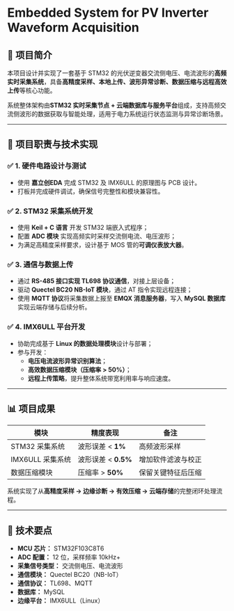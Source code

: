 # Embedded System for PV Inverter Waveform Acquisition

## 📌 项目简介

本项目设计并实现了一套基于 STM32 的光伏逆变器交流侧电压、电流波形的**高频实时采集系统**，具备**高精度采样、本地上传、波形异常诊断、数据压缩与远程高效上传**等核心功能。

系统整体架构由**STM32 实时采集节点 + 云端数据库与服务平台**组成，支持高频交流侧波形的数据获取与智能处理，适用于电力系统运行状态监测与异常诊断场景。

---

## 🎯 项目职责与技术实现

### ✅ 1. 硬件电路设计与测试
- 使用 **嘉立创EDA** 完成 STM32 及 IMX6ULL 的原理图与 PCB 设计。
- 打板并完成硬件调试，确保信号完整性和模块兼容性。

### ✅ 2. STM32 采集系统开发
- 使用 **Keil + C 语言** 开发 STM32 端嵌入式程序；
- 配置 **ADC 模块** 实现高频实时采样交流侧电流、电压波形；
- 为满足高精度采样要求，设计基于 MOS 管的**可调仪表放大器**。

### ✅ 3. 通信与数据上传
- 通过 **RS-485 接口实现 TL698 协议通信**，对接上层设备；
- 驱动 **Quectel BC20 NB-IoT 模块**，通过 AT 指令实现远程连接；
- 使用 **MQTT 协议**将采集数据上报至 **EMQX 消息服务器**，写入 **MySQL 数据库**实现云端存储与后续分析。

### ✅ 4. IMX6ULL 平台开发
- 协助完成基于 **Linux 的数据处理模块**设计与部署；
- 参与开发：
  - **电压电流波形异常识别算法**；
  - **高效数据压缩模块（压缩率 > 50%）**；
  - **远程上传策略**，提升整体系统带宽利用率与响应速度。

---

## 📊 项目成果

| 模块 | 精度表现 | 备注 |
|------|----------|------|
| STM32 采集系统 | 波形误差 < **1%** | 高频波形采样 |
| IMX6ULL 采集系统 | 波形误差 < **0.5%** | 增加软件滤波与校正 |
| 数据压缩模块 | 压缩率 > **50%** | 保留关键特征后压缩 |

系统实现了从**高精度采样 → 边缘诊断 → 有效压缩 → 云端存储**的完整闭环处理流程。

---

## 🔧 技术要点

- **MCU 芯片：** STM32F103C8T6  
- **ADC 配置：** 12 位，采样频率 10kHz+
- **采集信号类型：** 交流侧电压、电流波形  
- **通信模块：** Quectel BC20（NB-IoT）  
- **通信协议：** TL698、MQTT  
- **数据库：** MySQL  
- **边缘平台：** IMX6ULL（Linux）  


